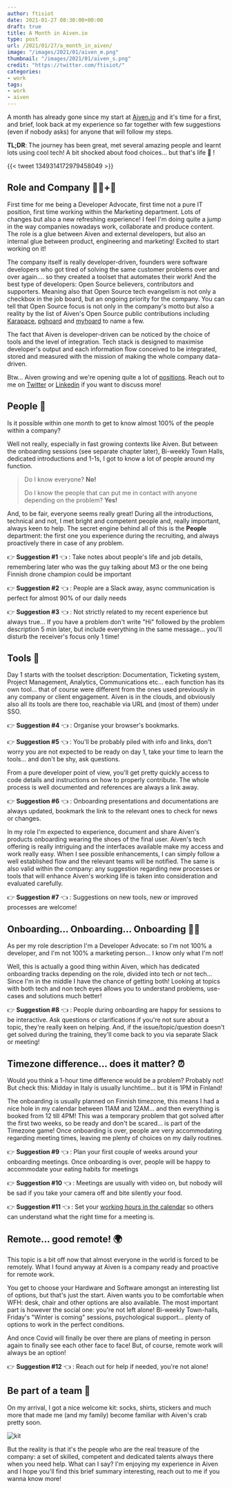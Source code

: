 ```yaml
---
author: ftisiot
date: 2021-01-27 08:30:00+00:00
draft: true
title: A Month in Aiven.io
type: post
url: /2021/01/27/a_month_in_aiven/
image: "/images/2021/01/aiven_m.png"
thumbnail: "/images/2021/01/aiven_s.png"
credit: "https://twitter.com/ftisiot/"
categories:
- work
tags:
- work
- aiven
---
```


A month has already gone since my start at [Aiven.io](https://aiven.io/) and it's time for a first, and brief, look back at my experience so far together with few suggestions (even if nobody asks) for anyone that will follow my steps.

**TL;DR**: The journey has been great, met several amazing people and learnt lots using cool tech! A bit shocked about food choices... but that's life 🤌&nbsp;!


<!--more-->

{{< tweet 1349314172979458049 >}}


## Role‍ and Company 👨‍💻+🥑

First time for me being a Developer Advocate, first time not a pure IT position, first time working within the Marketing department. Lots of changes but also a new refreshing experience! I feel I'm doing quite a jump in the way companies nowadays work, collaborate and produce content.
The role is a glue between Aiven and external developers, but also an internal glue between product, engineering and marketing! Excited to start working on it!

The company itself is really developer-driven, founders were software developers who got tired of solving the same customer problems over and over again.... so they created a toolset that automates their work!
And the best type of developers: Open Source believers, contributors and supporters. Meaning also that Open Source tech evangelism is not only a checkbox in the job board, but an ongoing priority for the company. You can tell that Open Source focus is not only in the company's motto but also a reality by the list of Aiven's Open Source public contributions including [Karapace](https://karapace.io/), [pghoard](https://github.com/aiven/pghoard) and [myhoard](https://github.com/aiven/myhoard) to name a few.

The fact that Aiven is developer-driven can be noticed by the choice of tools and the level of integration. Tech stack is designed to maximise developer's output and each information flow conceived to be integrated, stored and measured with the mission of making the whole company data-driven.

Btw... Aiven growing and we're opening quite a lot of [positions](https://aiven.io/careers). Reach out to me on [Twitter](https://twitter.com/FTisiot) or [Linkedin](https://www.linkedin.com/in/francescotisiot/) if you want to discuss more!

## People 🧠

Is it possible within one month to get to know almost 100% of the people within a company?

Well not really, especially in fast growing contexts like Aiven. But between the onboarding sessions (see separate chapter later), Bi-weekly Town Halls, dedicated introductions and 1-1s, I got to know a lot of people around my function.

> Do I know everyone? **No!**
>
> Do I know the people that can put me in contact with anyone depending on the problem? **Yes!**

And, to be fair, everyone seems really great! During all the introductions, technical and not, I met bright and competent people and, really important, always keen to help.
The secret engine behind all of this is the **People** department: the first one you experience during the recruiting, and always proactively there in case of any problem.

👉&nbsp;**Suggestion #1**&nbsp;👈&nbsp;: Take notes about people's life and job details, remembering later who was the guy talking about M3 or the one being Finnish drone champion could be important

👉&nbsp;**Suggestion #2**&nbsp;👈&nbsp;: People are a Slack away, async communication is perfect for almost 90% of our daily needs

👉&nbsp;**Suggestion #3**&nbsp;👈&nbsp;: Not strictly related to my recent experience but always true... If you have a problem don't write "Hi" followed by the problem description 5 min later, but include everything in the same message... you'll disturb the receiver's focus only 1 time!

## Tools 🧰

Day 1 starts with the toolset description: Documentation, Ticketing system, Project Management, Analytics, Communications etc... each function has its own tool... that of course were different from the ones used previously in any company or client engagement.
Aiven is in the clouds, and obviously also all its tools are there too, reachable via URL and (most of them) under SSO.

👉&nbsp;**Suggestion #4**&nbsp;👈&nbsp;: Organise your browser's bookmarks.

👉&nbsp;**Suggestion #5**&nbsp;👈&nbsp;: You'll be probably piled with info and links, don't worry you are not expected to be ready on day 1, take your time to learn the tools... and don't be shy, ask questions.

From a pure developer point of view, you'll get pretty quickly access to code details and instructions on how to properly contribute. The whole process is well documented and references are always a link away.

👉&nbsp;**Suggestion #6**&nbsp;👈&nbsp;: Onboarding presentations and documentations are always updated, bookmark the link to the relevant ones to check for news or changes.

In my role I'm expected to experience, document and share Aiven's products onboarding wearing the shoes of the final user. Aiven's tech offering is really intriguing and the interfaces available make my access and work really easy. When I see possible enhancements, I can simply follow a well established flow and the relevant teams will be notified. The same is also valid within the company: any suggestion regarding new processes or tools that will enhance Aiven's working life is taken into consideration and evaluated carefully.

👉&nbsp;**Suggestion #7**&nbsp;👈&nbsp;: Suggestions on new tools, new or improved processes are welcome!

## Onboarding... Onboarding... Onboarding 🧑‍🏫

As per my role description I'm a Developer Advocate: so I'm not 100% a developer, and I'm not 100% a marketing person... I know only what I'm not!

Well, this is actually a good thing within Aiven, which has dedicated onboarding tracks depending on the role, divided into tech or not tech... Since I'm in the middle I have the chance of getting both! Looking at topics with both tech and non tech eyes allows you to understand problems, use-cases and solutions much better!

👉&nbsp;**Suggestion #8**&nbsp;👈&nbsp;: People during onboarding are happy for sessions to be interactive. Ask questions or clarifications if you're not sure about a topic, they're really keen on helping. And, if the issue/topic/question doesn't get solved during the training, they'll come back to you via separate Slack or meeting!

## Timezone difference... does it matter? ⏰

Would you think a 1-hour time difference would be a problem? Probably not!
But check this: Midday in Italy is usually lunchtime... but it is 1PM in Finland!

The onboarding is usually planned on Finnish timezone, this means I had a nice hole in my calendar between 11AM and 12AM... and then everything is booked from 12 till 4PM!
This was a temporary problem that got solved after the first two weeks, so be ready and don't be scared... is part of the Timezone game! Once onboarding is over, people are very accommodating regarding meeting times, leaving me plenty of choices on my daily routines.


👉&nbsp;**Suggestion #9**&nbsp;👈&nbsp;: Plan your first couple of weeks around your onboarding meetings. Once onboarding is over, people will be happy to accommodate your eating habits for meetings

👉&nbsp;**Suggestion #10**&nbsp;👈&nbsp;: Meetings are usually with video on, but nobody will be sad if you take your camera off and bite silently your food.

👉&nbsp;**Suggestion #11**&nbsp;👈&nbsp;: Set your [working hours in the calendar](https://support.google.com/calendar/answer/7638168?hl=en#:~:text=Turn%20on%20working%20hours&text=On%20your%20computer%2C%20open%20Google%20Calendar.&text=Settings.,section%2C%20click%20Enable%20working%20hours.) so others can understand what the right time for a meeting is.

## Remote... good remote! 🌍

This topic is a bit off now that almost everyone in the world is forced to be remotely. What I found anyway at Aiven is a company ready and proactive for remote work.

You get to choose your Hardware and Software amongst an interesting list of options, but that's just the start. Aiven wants you to be comfortable when WFH: desk, chair and other options are also available.
The most important part is however the social one: you're not left alone! Bi-weekly Town-halls, Friday's "Winter is coming" sessions, psychological support... plenty of options to work in the perfect conditions.

And once Covid will finally be over there are plans of meeting in person again to finally see each other face to face! But, of course, remote work will always be an option!

👉&nbsp;**Suggestion #12**&nbsp;👈&nbsp;: Reach out for help if needed, you're not alone!

## Be part of a team 🦀
On my arrival, I got a nice welcome kit: socks, shirts, stickers and much more that made me (and my family) become familiar with Aiven's crab pretty soon.

![kit](/images/2021/01/aiven_kit.png)

But the reality is that it's the people who are the real treasure of the company: a set of skilled, competent and dedicated talents always there when you need help.
What can I say? I'm enjoying my experience in Aiven and I hope you'll find this brief summary interesting, reach out to me if you wanna know more!
